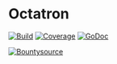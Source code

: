 # Octatron

[![Build](https://travis-ci.org/andreas-t-jonsson/octatron.png)](https://travis-ci.org/andreas-t-jonsson/octatron) [![Coverage](http://gocover.io/_badge/github.com/andreas-t-jonsson/octatron)](http://gocover.io/github.com/andreas-t-jonsson/octatron) [![GoDoc](https://godoc.org/andreas-t-jonsson/octatron?status.svg)](https://godoc.org/github.com/andreas-t-jonsson/octatron)

[![Bountysource](https://api.bountysource.com/badge/team?team_id=95482&style=bounties_received)](https://www.bountysource.com/teams/octatron)
